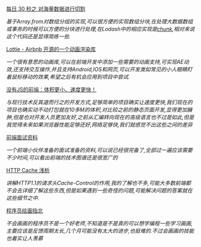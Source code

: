 [每日 30 秒之 对海量数据进行切割](https://github.com/pushmetop/30-seconds-for-everyday/blob/master/posts/chunk.md)

*基于Array.from对数组分组的实现,可以很方便的实现数组分块,在处理大数据数组或事务的时候可以方便的分块进行处理,在Lodash中的相应实现是[chunk](https://github.com/lodash/lodash/blob/master/chunk.js),相对来说这个代码还是显得简练一些.*


[Lottie - Airbnb 开源的一个动画渲染库](https://lottiefiles.com/getting-started)

*一个很有意思的动画库,可以在前端开发中添加一些需要的动画支持,可实现AE动效,还支持交互操作,并且支持Android,IOS和网页,可以开发类如常见的小人眼睛盯着鼠标移动的效果,希望之后有机会应用到项目中尝试.*

[没有JS的前端：体积更小、速度更快！](https://mp.weixin.qq.com/s?__biz=MzUxMzcxMzE5Ng%3D%3D&mid=2247490736&idx=1&sn=75f32b013e527231ac2e7cdbd604940c#rd)

*与现行技术反其道而行之的开发方式,足够简单的项目确实让速度更快,我们现在的项目也确实动不动打包就在10多M的体积,对比较之前的静态页面开发,显得更加臃肿,但是也对开发人员更加友好,之前从汇编转向现在的高级语言也不过是如此,但是我觉得未来如果浏览器性能足够还好,网络足够快,我们就感觉不出这些之间的差异*

[前端面试资料](https://github.com/LiangJunrong/document-library/tree/master/%E7%B3%BB%E5%88%97-%E9%9D%A2%E8%AF%95%E8%B5%84%E6%96%99)

*一个前端小伙伴准备的面试准备的资料,可以说已经很完备了,全部过一遍应该需要不少时间,可以看出前端的技术图谱还是很宽广的*

[HTTP Cache 浅析](https://juejin.cn/post/6844903799195172877)

*讲解HTTP1.1的请求头Cache-Control的作用,我的了解也不多,可能大多数前端都不会去详细了解这些东西,但是如果遇到一些奇怪的问题,可能解决问题的答案就在这些细节之中.*


[程序员绘画指北](https://mp.weixin.qq.com/s?__biz=MjM5Mjg4NDMwMA%3D%3D&mid=2652976482&idx=1&sn=2514820e282d4ae6ab68fd58887b434b#rd)

*不会画画的程序员不是一个好老师,不知道是不是真的可以想学编程一些学习画画,主要应该是反馈周期太长,几个月可能没有太大的进步,也挺难的.不过会画画的技能也着实让人羡慕*